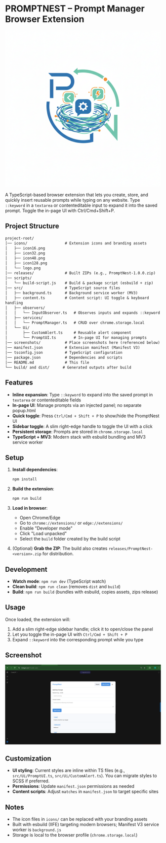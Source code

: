 # PROMPTNEST – Prompt Manager Browser Extension

![PromptNest Logo](icons/logo.png)

A TypeScript-based browser extension that lets you create, store, and quickly insert reusable prompts while typing on any website. Type `::keyword` in a `textarea` or contenteditable input to expand it into the saved prompt. Toggle the in-page UI with Ctrl/Cmd+Shift+P.

## Project Structure

```
project-root/
│── icons/                 # Extension icons and branding assets
│   ├── icon16.png
│   ├── icon32.png
│   ├── icon48.png
│   ├── icon128.png
│   └── logo.png
│── releases/              # Built ZIPs (e.g., PromptNest-1.0.0.zip)
│── scripts/
│   └── build-script.js    # Build & package script (esbuild + zip)
│── src/                   # TypeScript source files
│   ├── background.ts      # Background service worker (MV3)
│   ├── content.ts         # Content script: UI toggle & keyboard handling
│   ├── observers/
│   │   └── InputObserver.ts   # Observes inputs and expands ::keyword
│   ├── services/
│   │   └── PromptManager.ts   # CRUD over chrome.storage.local
│   └── Ui/
│       ├── CustomAlert.ts     # Reusable alert component
│       └── PromptUI.ts        # In-page UI for managing prompts
│── screenshots/           # Place screenshots here (referenced below)
│── manifest.json          # Extension manifest (Manifest V3)
│── tsconfig.json          # TypeScript configuration
│── package.json           # Dependencies and scripts
│── README.md              # This file
└── build/ and dist/      # Generated outputs after build
```

## Features

- **Inline expansion**: Type `::keyword` to expand into the saved prompt in `textarea` or contenteditable fields
- **In-page UI**: Manage prompts via an injected panel; no separate popup.html
- **Quick toggle**: Press `Ctrl/Cmd + Shift + P` to show/hide the PromptNest UI
- **Sidebar toggle**: A slim right-edge handle to toggle the UI with a click
- **Persistent storage**: Prompts are stored in `chrome.storage.local`
- **TypeScript + MV3**: Modern stack with esbuild bundling and MV3 service worker

## Setup

1. **Install dependencies**:
   ```bash
   npm install
   ```

2. **Build the extension**:
   ```bash
   npm run build
   ```

3. **Load in browser**:
   - Open Chrome/Edge
   - Go to `chrome://extensions/` or `edge://extensions/`
   - Enable "Developer mode"
   - Click "Load unpacked"
   - Select the `build` folder created by the build script

4. (Optional) **Grab the ZIP**: The build also creates `releases/PromptNest-<version>.zip` for distribution.

## Development

- **Watch mode**: `npm run dev` (TypeScript watch)
- **Clean build**: `npm run clean` (removes `dist` and `build`)
- **Build**: `npm run build` (bundles with esbuild, copies assets, zips release)

## Usage

Once loaded, the extension will:
1. Add a slim right-edge sidebar handle; click it to open/close the panel
2. Let you toggle the in-page UI with `Ctrl/Cmd + Shift + P`
3. Expand `::keyword` into the corresponding prompt while you type

## Screenshot
![PromptNest Panel](screenshots/image.png)


## Customization

- **UI styling**: Current styles are inline within TS files (e.g., `src/Ui/PromptUI.ts`, `src/Ui/CustomAlert.ts`). You can migrate styles to SCSS if preferred.
- **Permissions**: Update `manifest.json` permissions as needed
- **Content scripts**: Adjust `matches` in `manifest.json` to target specific sites

## Notes

- The icon files in `icons/` can be replaced with your branding assets
- Built with esbuild (IIFE) targeting modern browsers; Manifest V3 service worker is `background.js`
- Storage is local to the browser profile (`chrome.storage.local`)
